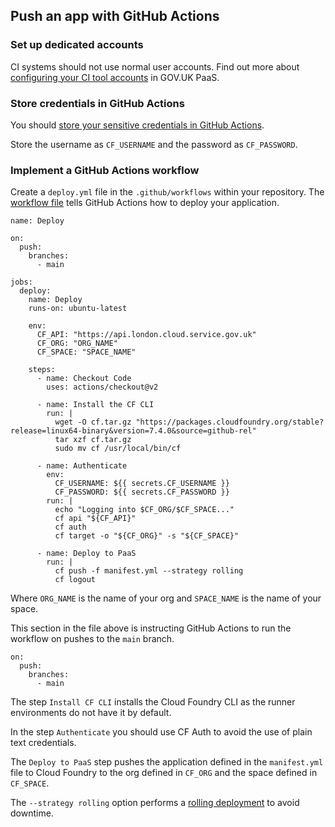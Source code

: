 ## Push an app with GitHub Actions


### Set up dedicated accounts

CI systems should not use normal user accounts. Find out more about [configuring your CI tool accounts](/using_ci.html#configure-your-ci-tool-accounts) in GOV.UK PaaS.

### Store credentials in GitHub Actions

You should [store your sensitive credentials in GitHub Actions](https://docs.github.com/en/actions/security-guides/encrypted-secrets#creating-encrypted-secrets-for-a-repository).

Store the username as `CF_USERNAME` and the password as `CF_PASSWORD`.

### Implement a GitHub Actions workflow

Create a `deploy.yml` file in the `.github/workflows` within your repository. The [workflow file](https://docs.github.com/en/actions/learn-github-actions/understanding-github-actions#understanding-the-workflow-file) tells GitHub Actions how to deploy your application.

```
name: Deploy

on:
  push:
    branches:
      - main

jobs:
  deploy:
    name: Deploy
    runs-on: ubuntu-latest

    env:
      CF_API: "https://api.london.cloud.service.gov.uk"
      CF_ORG: "ORG_NAME"
      CF_SPACE: "SPACE_NAME"

    steps:
      - name: Checkout Code
        uses: actions/checkout@v2

      - name: Install the CF CLI
        run: |
          wget -O cf.tar.gz "https://packages.cloudfoundry.org/stable?release=linux64-binary&version=7.4.0&source=github-rel"
          tar xzf cf.tar.gz
          sudo mv cf /usr/local/bin/cf

      - name: Authenticate
        env:
          CF_USERNAME: ${{ secrets.CF_USERNAME }}
          CF_PASSWORD: ${{ secrets.CF_PASSWORD }}
        run: |
          echo "Logging into $CF_ORG/$CF_SPACE..."
          cf api "${CF_API}"
          cf auth
          cf target -o "${CF_ORG}" -s "${CF_SPACE}"

      - name: Deploy to PaaS
        run: |
          cf push -f manifest.yml --strategy rolling
          cf logout
```

Where `ORG_NAME` is the name of your org and `SPACE_NAME` is the name of your space.

This section in the file above is instructing GitHub Actions to run the workflow on pushes to the `main` branch.
```
on:
  push:
    branches:
      - main
```

The step `Install CF CLI` installs the Cloud Foundry CLI as the runner environments do not have it by default.

In the step `Authenticate` you should use CF Auth to avoid the use of plain text credentials.

The `Deploy to PaaS` step pushes the application defined in the `manifest.yml` file to Cloud Foundry to the org defined in `CF_ORG` and the space defined in `CF_SPACE`.

The `--strategy rolling` option performs a [rolling deployment](https://docs.cloudfoundry.org/devguide/deploy-apps/rolling-deploy.html) to avoid downtime.

